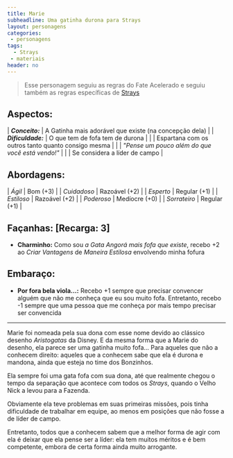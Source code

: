 ```yaml
---
title: Marie
subheadline: Uma gatinha durona para Strays
layout: personagens
categories:
 - personagens
tags:
  - Strays
 - materiais
header: no
---
```


>  Esse personagem seguiu as regras do Fate Acelerado e seguiu também as regras específicas de [Strays][1]

## Aspectos:

| **_Conceito:_**    | A Gatinha mais adorável que existe (na concepção dela)        |
| **_Dificuldade:_** | O que tem de fofa tem de durona                               |
|                    | Espartana com os outros tanto quanto consigo mesma            |
|                    | _"Pense um pouco além do que você está vendo!"_               |
|                    | Se considera a líder de campo                                 |

## Abordagens:

| _Ágil_           | Bom (+3)      |
| _Cuidadoso_      | Razoável (+2) |
| _Esperto_        | Regular (+1)  |
| _Estiloso_       | Razoável (+2) |
| _Poderoso_       | Medíocre (+0) |
| _Sorrateiro_     | Regular (+1)  |

## Façanhas: [Recarga: 3]

+ **Charminho:**  Como sou _a Gata Angorá mais fofa que existe_, recebo +2 ao _Criar Vantagens_ de _Maneira Estilosa_ envolvendo minha fofura

## Embaraço:


+ **Por fora bela viola...:** Recebo +1 sempre que precisar convencer alguém que não me conheça que eu sou muito fofa. Entretanto, recebo -1 sempre que uma pessoa que me conheça por mais tempo precisar ser convencida

---

Marie foi nomeada pela sua dona com esse nome devido ao clássico desenho _Aristogatas_ da Disney. E da mesma forma que a Marie do desenho, ela parece ser uma gatinha muito fofa... Para aqueles que não a conhecem direito: aqueles que a conhecem sabe que ela é durona e mandona, ainda que esteja no time dos Bonzinhos. 

Ela sempre foi uma gata fofa com sua dona, até que realmente chegou o tempo da separação que acontece com todos os _Strays_, quando o Velho Nick a levou para a Fazenda. 

Obviamente ela teve problemas em suas primeiras missões, pois tinha dificuldade de trabalhar em equipe, ao menos em posições que não fosse a de líder de campo. 

Entretanto, todos que a conhecem sabem que a melhor forma de agir com ela é deixar que ela pense ser a líder: ela tem muitos méritos e é bem competente, embora de certa forma ainda muito arrogante.

[1]: http://www.drivethrurpg.com/product/169261/Strays
